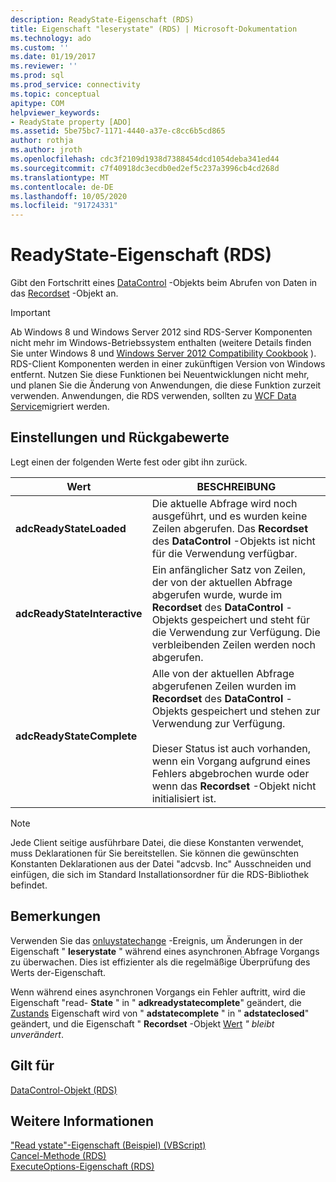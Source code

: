 ```yaml
---
description: ReadyState-Eigenschaft (RDS)
title: Eigenschaft "leserystate" (RDS) | Microsoft-Dokumentation
ms.technology: ado
ms.custom: ''
ms.date: 01/19/2017
ms.reviewer: ''
ms.prod: sql
ms.prod_service: connectivity
ms.topic: conceptual
apitype: COM
helpviewer_keywords:
- ReadyState property [ADO]
ms.assetid: 5be75bc7-1171-4440-a37e-c8cc6b5cd865
author: rothja
ms.author: jroth
ms.openlocfilehash: cdc3f2109d1938d7388454dcd1054deba341ed44
ms.sourcegitcommit: c7f40918dc3ecdb0ed2ef5c237a3996cb4cd268d
ms.translationtype: MT
ms.contentlocale: de-DE
ms.lasthandoff: 10/05/2020
ms.locfileid: "91724331"
---
```

# <a name="readystate-property-rds"></a>ReadyState-Eigenschaft (RDS)
Gibt den Fortschritt eines [DataControl](./datacontrol-object-rds.md) -Objekts beim Abrufen von Daten in das [Recordset](../ado-api/recordset-object-ado.md) -Objekt an.  
  
> [!IMPORTANT]
>  Ab Windows 8 und Windows Server 2012 sind RDS-Server Komponenten nicht mehr im Windows-Betriebssystem enthalten (weitere Details finden Sie unter Windows 8 und [Windows Server 2012 Compatibility Cookbook](https://www.microsoft.com/download/details.aspx?id=27416) ). RDS-Client Komponenten werden in einer zukünftigen Version von Windows entfernt. Nutzen Sie diese Funktionen bei Neuentwicklungen nicht mehr, und planen Sie die Änderung von Anwendungen, die diese Funktion zurzeit verwenden. Anwendungen, die RDS verwenden, sollten zu [WCF Data Service](/dotnet/framework/wcf/)migriert werden.  
  
## <a name="settings-and-return-values"></a>Einstellungen und Rückgabewerte  
 Legt einen der folgenden Werte fest oder gibt ihn zurück.  
  
|Wert|BESCHREIBUNG|  
|-----------|-----------------|  
|**adcReadyStateLoaded**|Die aktuelle Abfrage wird noch ausgeführt, und es wurden keine Zeilen abgerufen. Das **Recordset** des **DataControl** -Objekts ist nicht für die Verwendung verfügbar.|  
|**adcReadyStateInteractive**|Ein anfänglicher Satz von Zeilen, der von der aktuellen Abfrage abgerufen wurde, wurde im **Recordset** des **DataControl** -Objekts gespeichert und steht für die Verwendung zur Verfügung. Die verbleibenden Zeilen werden noch abgerufen.|  
|**adcReadyStateComplete**|Alle von der aktuellen Abfrage abgerufenen Zeilen wurden im **Recordset** des **DataControl** -Objekts gespeichert und stehen zur Verwendung zur Verfügung.<br /><br /> Dieser Status ist auch vorhanden, wenn ein Vorgang aufgrund eines Fehlers abgebrochen wurde oder wenn das **Recordset** -Objekt nicht initialisiert ist.|  
  
> [!NOTE]
>  Jede Client seitige ausführbare Datei, die diese Konstanten verwendet, muss Deklarationen für Sie bereitstellen. Sie können die gewünschten Konstanten Deklarationen aus der Datei "adcvsb. Inc" Ausschneiden und einfügen, die sich im Standard Installationsordner für die RDS-Bibliothek befindet.  
  
## <a name="remarks"></a>Bemerkungen  
 Verwenden Sie das [onluystatechange](./onreadystatechange-event-rds.md) -Ereignis, um Änderungen in der Eigenschaft " **leserystate** " während eines asynchronen Abfrage Vorgangs zu überwachen. Dies ist effizienter als die regelmäßige Überprüfung des Werts der-Eigenschaft.  
  
 Wenn während eines asynchronen Vorgangs ein Fehler auftritt, wird die Eigenschaft "read- **State** " in " **adkreadystatecomplete**" geändert, die [Zustands](../ado-api/state-property-ado.md) Eigenschaft wird von " **adstatecomplete** " in " **adstateclosed**" geändert, und die Eigenschaft " **Recordset** -Objekt [Wert](../ado-api/value-property-ado.md) *" bleibt unverändert*.  
  
## <a name="applies-to"></a>Gilt für  
 [DataControl-Objekt (RDS)](./datacontrol-object-rds.md)  
  
## <a name="see-also"></a>Weitere Informationen  
 ["Read ystate"-Eigenschaft (Beispiel) (VBScript)](./readystate-property-example-vbscript.md)   
 [Cancel-Methode (RDS)](./cancel-method-rds.md)   
 [ExecuteOptions-Eigenschaft (RDS)](./executeoptions-property-rds.md)